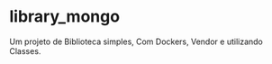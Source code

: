 # library_mongo

<p>
  Um projeto de Biblioteca simples, Com Dockers, Vendor e utilizando Classes.<br>
</p>
